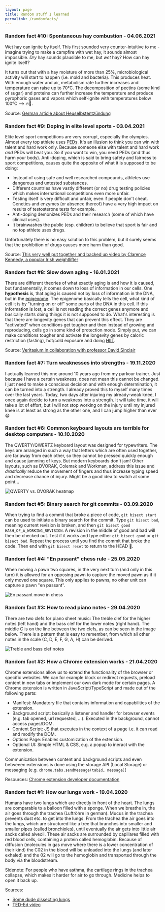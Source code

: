 ```yaml
---
layout: page
title: Random stuff I learned
permalink: /randomfacts/
---
```


### Random fact #10: Spontaneous hay combustion - 04.06.2021
Wet hay can ignite by itself. This first sounded very counter-intuitive to me - imagine trying to make a campfire with wet hay, it sounds almost impossible. _Dry_ hay sounds plausible to me, but _wet_ hay? How can hay ignite itself?

It turns out that with a hay moisture of more than 25%, microbiological activity will start to happen (i.e. mold and bacteria). This produces heat. With enough water and air, metabolism rate further increases and temperature can raise up to 70°C. The decomposition of pectins (some kind of sugar) and proteins can further increase the temperature and produce pyrophoric gases and vapors which self-ignite with temperatures below 100°C --> 🔥🤯.

Source: [German article about Heuselbstentzündung](https://de.wikipedia.org/wiki/Heuselbstentz%C3%BCndung)


### Random fact #9: Doping in elite level sports - 03.04.2021
Elite level sport competitions are very corrupt, especially the olympics. Almost every top athlete uses [PEDs](https://en.wikipedia.org/wiki/Performance-enhancing_substance).
It's an illusion to think you can win with talent and hard work only. Because someone else with talent and hard work _and_ PEDs will beat you. So if you want to win, you need PEDs (and thus harm your body).
Anti-doping, which is said to bring safety and fairness to sport competitions, causes quite the opposite of what it is supposed to be doing:
- Instead of using safe and well researched compounds, athletes use dangerous and untested substances.
- Different countries have vastly different (or no) drug testing policies which makes international competitions even more unfair.
- Testing itself is very difficult and unfair, even if people don't cheat. Genetics and enzymes (or absence thereof) have a very high impact on results of testosterone tests for example.
- Anti-doping demonizes PEDs and their research (some of which have clinical uses).
- It brainwashes the public (esp. children) to believe that sport is fair and no top athlete uses drugs.

Unfortunately there is no easy solution to this problem, but it surely seems that the prohibition of drugs causes more harm than good.

Source: [This very well put together and backed up video by Clarence Kennedy, a popular Irish weightlifter](https://www.youtube.com/watch?v=HQLweuRSD9M)

### Random fact #8: Slow down aging - 16.01.2021
There are different theories of what exactly aging is and how it is caused, but fundamentally, it comes down to loss of information in our cells.
One __hypothesis__ is, that aging is caused not by loss of information in the DNA, but in the [epigenome](https://en.wikipedia.org/wiki/Epigenome). 
The epigenome basically tells the cell, what kind of cell it is by "turning on or off" some parts of the DNA in this cell.
If this information is lost, a cell is not reading the correct genes anymore and basically starts doing things it is not supposed to do.
What's interesting is that there are longevity genes that can prevent this effect. They are "activated" when conditions get tougher and then 
instead of growing and reproducing, cells go in some kind of protection mode.
Simply put, we can make conditions tougher and activate the longevity genes by caloric restriction (fasting), hot/cold exposure and doing [HIIT](https://en.wikipedia.org/wiki/High-intensity_interval_training).

Source: [Veritasium in collaboration with professor David Sinclair](https://www.youtube.com/watch?v=QRt7LjqJ45k)


### Random fact #7: Turn weaknesses into strengths - 19.11.2020
I actually learned this one around 10 years ago from my parkour trainer. Just because I have a certain weakness, does not mean this cannot be changed. I just need to make a conscious decision and with enough determination, it can be turned into a strength. I already proved this to myself many times over the last years. Today, two days after injuring my already-weak knee, I once again decide to turn a weakness into a strength. It will take time, it will take a lot of effort, but I will not stop working on the injury until my injured knee is at least as strong as the other one, and I can jump higher than ever 😁


### Random fact #6: Common keyboard layouts are terrible for desktop computers - 10.10.2020
The QWERTY/QWERTZ keyboard layout was designed for typewriters. The keys are arranged in such a way that letters which are often used together, are far away from each other, so they cannot be pressed quickly enough and cause jamming of keys. But modern keyboards don't jam! Other layouts, such as DVORAK, Colemak and Workman, address this issue and _drastically_ reduce the movement of fingers and thus increase typing speed and decrease chance of injury. Might be a good idea to switch at some point... 

![QWERTY vs. DVORAK heatmap](https://i.imgur.com/iVJx4OQ.png)


### Random fact #5: Binary search for git commits - 03.09.2020
When trying to find a commit that broke a piece of code, `git bisect start` can be used to initiate a binary search for the commit. Type `git bisect bad`, meaning current revision is broken, and then `git bisect good HASH_OF_A_WORKING_REVISION`. A revision in the middle of good and bad will then be checked out. Test if it works and type either `git bisect good` or `git bisect bad`. Repeat the process until you find the commit that broke the code. Then end with `git bisect reset` to return to the HEAD 🙌.


### Random fact #4: "En passant" chess rule - 25.05.2020
When moving a pawn two squares, in the very next turn (and only in this turn) it is allowed for an opposing pawn to capture the moved pawn as if it only moved one square. This only applies to pawns, no other unit can capture a pawn "en passant".

![En passant move in chess](https://i.imgur.com/YJskQYY.gif)


### Random fact #3: How to read piano notes - 29.04.2020
There are two clefs for piano sheet music: The treble clef for the higher notes (left hand) and the bass clef for the lower notes (right hand).
The middle C is on the line between the two clefs, as can be seen in the image below. There is a pattern that is easy to remember, from which all other notes in the scale (C, D, E, F, G, A, H) can be derived.

![Treble and bass clef notes](https://i.imgur.com/3UBiwau.png "Treble and bass clef notes")


### Random fact #2: How a Chrome extension works - 21.04.2020
Chrome extensions allow us to extend the functionality of the browser or specific websites. We can for example block or redirect requests, preload content in new tabs or implement our own dark mode for certain pages. A Chrome extension is written in JavaScript/TypeScript and made out of the following parts:

- Manifest: Mandatory file that contains information and capabilities of the extension.
- Background script: basically a listener and handler for browser events (e.g. tab opened, url requested, ...). Executed in the background, cannot access pages/DOM.
- Content Script: JS that executes in the context of a page i.e. it can read and modify the DOM.
- Options Page: Enables customization of the extension.
- Optional UI: Simple HTML & CSS, e.g. a popup to ineract with the extension.

Communication between content and background scripts and even betweeen extensions is done using the storage API (Local Storage) or messaging (e.g. `chrome.tabs.sendMessage(tabId, message)`)

Resources: [Chrome extension developer documentation](https://developer.chrome.com/extensions/overview)


### Random fact #1: How our lungs work - 19.04.2020
Humans have two lungs which are directly in front of the heart. The lungs are comparable to a balloon filled with a sponge. When we breathe in, the air goes through the trachea (Luftröhre in german). Mucus in the trachea prevents dust etc. to get into the lungs. From the trachea the air goes into the lungs, which are structured like a tree that branches into smaller and smaller pipes (called bronchioles), until eventually the air gets into little air sacks called alveoli. These air sacks are surrounded by capillares filled with red blood cells, containing a protein called hemoglobin. Because of diffusion (molecules in gas move where there is a lower concentration of their kind) the C02 in the blood will be unloaded into the lungs (and later exhaled) and the 02 will go to the hemoglobin and transported through the body via the bloodstream.

Sidenote: For people who have asthma, the cartilage rings in the trachea collapse, which makes it harder for air to go through. Medicine helps to open it back up.

Sources:
- [Some dude dissecting lungs](https://www.youtube.com/watch?v=9xhxALk9gm8)
- [TED-Ed video](https://www.youtube.com/watch?v=8NUxvJS-_0k)
